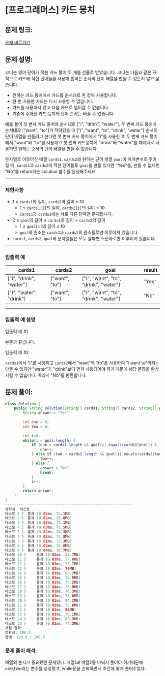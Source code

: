 # [프로그래머스] 카드 뭉치

## 문제 링크:

[문제 바로가기](https://school.programmers.co.kr/learn/courses/30/lessons/159994)

## 문제 설명:

코니는 영어 단어가 적힌 카드 뭉치 두 개를 선물로 받았습니다. 코니는 다음과 같은 규칙으로 카드에 적힌 단어들을 사용해 원하는 순서의 단어 배열을 만들 수 있는지 알고 싶습니다.

- 원하는 카드 뭉치에서 카드를 순서대로 한 장씩 사용합니다.
- 한 번 사용한 카드는 다시 사용할 수 없습니다.
- 카드를 사용하지 않고 다음 카드로 넘어갈 수 없습니다.
- 기존에 주어진 카드 뭉치의 단어 순서는 바꿀 수 없습니다.

예를 들어 첫 번째 카드 뭉치에 순서대로 ["i", "drink", "water"], 두 번째 카드 뭉치에 순서대로 ["want", "to"]가 적혀있을 때 ["i", "want", "to", "drink", "water"] 순서의 단어 배열을 만들려고 한다면 첫 번째 카드 뭉치에서 "i"를 사용한 후 두 번째 카드 뭉치에서 "want"와 "to"를 사용하고 첫 번째 카드뭉치에 "drink"와 "water"를 차례대로 사용하면 원하는 순서의 단어 배열을 만들 수 있습니다.

문자열로 이루어진 배열 `cards1`, `cards2`와 원하는 단어 배열 `goal`이 매개변수로 주어질 때, `cards1`과 `cards2`에 적힌 단어들로 `goal`를 만들 있다면 "Yes"를, 만들 수 없다면 "No"를 return하는 solution 함수를 완성해주세요.

---

### 제한사항

- 1 ≤ `cards1`의 길이, `cards2`의 길이 ≤ 10
    - 1 ≤ `cards1[i]`의 길이, `cards2[i]`의 길이 ≤ 10
    - `cards1`과 `cards2`에는 서로 다른 단어만 존재합니다.
- 2 ≤ `goal`의 길이 ≤ `cards1`의 길이 + `cards2`의 길이
    - 1 ≤ `goal[i]`의 길이 ≤ 10
    - `goal`의 원소는 `cards1`과 `cards2`의 원소들로만 이루어져 있습니다.
- `cards1`, `cards2`, `goal`의 문자열들은 모두 알파벳 소문자로만 이루어져 있습니다.

---

### 입출력 예

| cards1 | cards2 | goal | result |
| --- | --- | --- | --- |
| ["i", "drink", "water"] | ["want", "to"] | ["i", "want", "to", "drink", "water"] | "Yes" |
| ["i", "water", "drink"] | ["want", "to"] | ["i", "want", "to", "drink", "water"] | "No" |

---

### 입출력 예 설명

입출력 예 #1

본문과 같습니다.

입출력 예 #2

`cards1`에서 "i"를 사용하고 `cards2`에서 "want"와 "to"를 사용하여 "i want to"까지는 만들 수 있지만 "water"가 "drink"보다 먼저 사용되어야 하기 때문에 해당 문장을 완성시킬 수 없습니다. 따라서 "No"를 반환합니다.

## 문제 풀이:

```java
class Solution {
    public String solution(String[] cards1, String[] cards2, String[] goal) {
        String answer = "Yes";
        
        int one = 0;
        int two = 0;
        
        int i=0;
        while(i < goal.length) {
        	if (one < cards1.length && goal[i].equals(cards1[one])) {
        		one++;
        	} else if (two < cards2.length && goal[i].equals(cards2[two])) {
        		two++;
        	} else {
        		answer = "No";
        		break;
        	}
        	i++;
        }        
        return answer;
    }
}
----------------------------------------------------------
정확성  테스트
테스트 1 〉	통과 (0.02ms, 73.1MB)
테스트 2 〉	통과 (0.02ms, 81.8MB)
테스트 3 〉	통과 (0.03ms, 74.1MB)
테스트 4 〉	통과 (0.03ms, 71.5MB)
테스트 5 〉	통과 (0.02ms, 64.3MB)
테스트 6 〉	통과 (0.02ms, 72.8MB)
테스트 7 〉	통과 (0.01ms, 73.3MB)
테스트 8 〉	통과 (0.02ms, 74.6MB)
테스트 9 〉	통과 (0.04ms, 80.7MB)
테스트 10 〉	통과 (0.02ms, 81.7MB)
테스트 11 〉	통과 (0.03ms, 77.6MB)
테스트 12 〉	통과 (0.03ms, 72.7MB)
테스트 13 〉	통과 (0.02ms, 76MB)
테스트 14 〉	통과 (0.03ms, 68.7MB)
테스트 15 〉	통과 (0.03ms, 78.9MB)
테스트 16 〉	통과 (0.02ms, 75.2MB)
테스트 17 〉	통과 (0.04ms, 73.9MB)
테스트 18 〉	통과 (0.03ms, 76.3MB)
테스트 19 〉	통과 (0.03ms, 73.8MB)
테스트 20 〉	통과 (0.01ms, 84.1MB)
테스트 21 〉	통과 (0.02ms, 75.6MB)
테스트 22 〉	통과 (0.02ms, 81MB)
테스트 23 〉	통과 (0.03ms, 76.1MB)
테스트 24 〉	통과 (0.02ms, 68.3MB)
테스트 25 〉	통과 (0.01ms, 74.3MB)
채점 결과
정확성: 100.0
합계: 100.0 / 100.0
```

### **문제 풀이 해석:**

배열의 순서가 중요했던 문제였다. 배열1과 배열2를 나눠서 풀어야 하기때문에 one,two라는 변수를 설정했고, while문을 순회하면서 조건에 맞게 풀어주었다.
